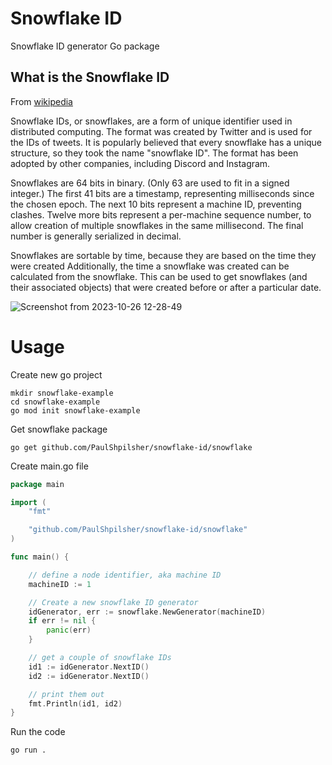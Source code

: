 # Snowflake ID

<p>
Snowflake ID generator Go package
</p>

## What is the Snowflake ID

From [wikipedia](https://en.wikipedia.org/wiki/Snowflake_ID)

Snowflake IDs, or snowflakes, are a form of unique identifier used in distributed computing. The format was created by Twitter and is used for the IDs of tweets. It is popularly believed that every snowflake has a unique structure, so they took the name "snowflake ID". The format has been adopted by other companies, including Discord and Instagram.

Snowflakes are 64 bits in binary. (Only 63 are used to fit in a signed integer.) The first 41 bits are a timestamp, representing milliseconds since the chosen epoch. The next 10 bits represent a machine ID, preventing clashes. Twelve more bits represent a per-machine sequence number, to allow creation of multiple snowflakes in the same millisecond. The final number is generally serialized in decimal.

Snowflakes are sortable by time, because they are based on the time they were created Additionally, the time a snowflake was created can be calculated from the snowflake. This can be used to get snowflakes (and their associated objects) that were created before or after a particular date.

![Screenshot from 2023-10-26 12-28-49](https://github.com/PaulShpilsher/snowflake-id/assets/20777554/f033e6cf-b31a-433e-acdd-0ead4c5eb0c3)


# Usage

Create new go project
```shell
mkdir snowflake-example
cd snowflake-example
go mod init snowflake-example
```

Get snowflake package
```shell
go get github.com/PaulShpilsher/snowflake-id/snowflake
```

Create main.go file
```go
package main

import (
	"fmt"

	"github.com/PaulShpilsher/snowflake-id/snowflake"
)

func main() {

	// define a node identifier, aka machine ID
	machineID := 1

	// Create a new snowflake ID generator
	idGenerator, err := snowflake.NewGenerator(machineID)
	if err != nil {
		panic(err)
	}

	// get a couple of snowflake IDs
	id1 := idGenerator.NextID()
	id2 := idGenerator.NextID()

	// print them out
	fmt.Println(id1, id2)
}
```

Run the code 
```bash
go run .
```

